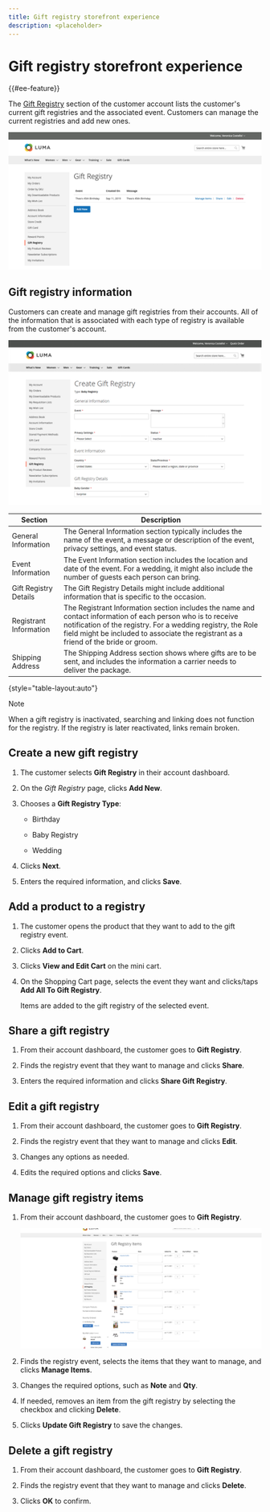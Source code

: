 ```yaml
---
title: Gift registry storefront experience
description: <placeholder>
---
```

# Gift registry storefront experience

{{#ee-feature}}

The [Gift Registry](gift-registries.md) section of the customer account lists the customer's current gift registries and the associated event.  Customers can manage the current registries and add new ones.

![Gift Registry](./assets/account-dashboard-gift-registry.png)<!-- zoom -->

## Gift registry information

Customers can create and manage gift registries from their accounts. All of the information that is associated with each type of registry is available from the customer's account.

![Example storefront - gift registry information](./assets/gift-registry-create-baby-storefront.png)<!-- zoom -->

|Section|Description|
|--- |--- |
|General Information|The General Information section typically includes the name of the event, a message or description of the event, privacy settings, and event status.|
|Event Information|The Event Information section includes the location and date of the event. For a wedding, it might also include the number of guests each person can bring.|
|Gift Registry Details|The Gift Registry Details might include additional information that is specific to the occasion.|
|Registrant Information|The Registrant Information section includes the name and contact information of each person who is to receive notification of the  registry. For a wedding registry, the Role field might be included to associate the registrant as a friend of the bride or groom.|
|Shipping Address|The Shipping Address section shows where gifts are to be sent, and includes the information a carrier needs to deliver the package.|

{style="table-layout:auto"}

>[!NOTE]
>
>When a gift registry is inactivated, searching and linking does not function for the registry. If the registry is later reactivated, links remain broken.

## Create a new gift registry

1. The customer selects **Gift Registry** in their account dashboard.

1. On the _Gift Registry_ page, clicks **Add New**.

1. Chooses a **Gift Registry Type**:

   - Birthday

   - Baby Registry

   - Wedding

1. Clicks **Next**.

1. Enters the required information, and clicks **Save**.

## Add a product to a registry

1. The customer opens the product that they want to add to the gift registry event.

1. Clicks **Add to Cart**.

1. Clicks **View and Edit Cart** on the mini cart.

1. On the Shopping Cart page, selects the event they want and clicks/taps **Add All To Gift Registry**.

   Items are added to the gift registry of the selected event.

## Share a gift registry

1. From their account dashboard, the customer goes to **Gift Registry**.

1. Finds the registry event that they want to manage and clicks **Share**.

1. Enters the required information and clicks **Share Gift Registry**.

## Edit a gift registry

1. From their account dashboard, the customer goes to **Gift Registry**.

1. Finds the registry event that they want to manage and clicks **Edit**.

1. Changes any options as needed.

1. Edits the required options and clicks **Save**.

## Manage gift registry items

1. From their account dashboard, the customer goes to **Gift Registry**.

   ![Managing gift registry items](./assets/account-dashboard-gift-registry-items-management.png)<!-- zoom -->

1. Finds the registry event, selects the items that they want to manage, and clicks **Manage Items**.

1. Changes the required options, such as **Note** and **Qty**.

1. If needed, removes an item from the gift registry by selecting the checkbox and clicking **Delete**.

1. Clicks **Update Gift Registry** to save the changes.

## Delete a gift registry

1. From their account dashboard, the customer goes to **Gift Registry**.

1. Finds the registry event that they want to manage and clicks **Delete**.

1. Clicks **OK** to confirm.
